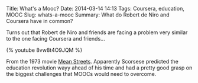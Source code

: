 Title: What's a Mooc?
Date: 2014-03-14 14:13
Tags: Coursera, education, MOOC
Slug: whats-a-mooc
Summary: What do Robert de Niro and Coursera have in common?

Turns out that Robert de Niro and friends are facing a problem very
similar to the one facing Coursera and friends...

{% youtube 8vw8t4O9JQM %}

From the 1973 movie [Mean Streets][]. Apparently Scorsese predicted the
education revolution wayy ahead of his time and had a pretty good grasp
on the biggest challenges that MOOCs would need to overcome.

  [Mean Streets]: http://www.imdb.com/title/tt0070379/?ref_=fn_al_tt_1
